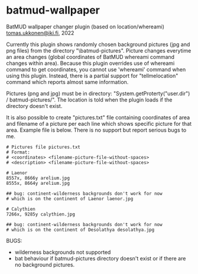 # batmud-wallpaper
BatMUD wallpaper changer plugin (based on location/whereami)
tomas.ukkonen@iki.fi, 2022

Currently this plugin shows randomly chosen background pictures (jpg and png files) from the directory "<path>\batmud-pictures\".
Picture changes everytime an area changes (global coordinates of BatMUD whereami command changes within area).
Because this plugin overrides use of whereami command to get coordinates, you cannot use 'whereami' command when using this plugin. Instead, there is a partial support for "tellmelocation" command which reports almost same information. 

Pictures (png and jpg) must be in directory: "System.getProterty("user.dir") / batmud-pictures/". The location is told when the plugin loads if the directory doesn't exist.

It is also possible to create "pictures.txt" file containing coordinates of area and filename of a picture per each line which shows specific picture for that area. Example file is below. There is no support but report serious bugs to me.

```
# Pictures file pictures.txt
# Format:
# <coordinates> <filename-picture-file-without-spaces>
# <description> <filename-picture-file-without-spaces>

# Laenor 
8557x, 8666y arelium.jpg
8555x, 8664y arelium.jpg

## bug: continent-wilderness backgrounds don't work for now
# which is on the continent of Laenor laenor.jpg

# Calythien
7266x, 9285y calythien.jpg

## bug: continent-wilderness backgrounds don't work for now
# which is on the continent of Desolathya desolathya.jpg
```

BUGS:

- wilderness backgrounds not supported
- bat behaviour if batmud-pictures directory doesn't exist or if there are no background pictures.
